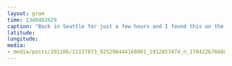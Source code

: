 ```yaml
---
layout: gram
time: 1340482629
caption: "Back in Seattle for just a few hours and I found this on the kitchen table. Miss you, K-Rey!"
latitude: 
longitude: 
media:
- media/posts/201206/11137873_925298444168001_1912857474_n_17842267666000351.jpg
---
```


